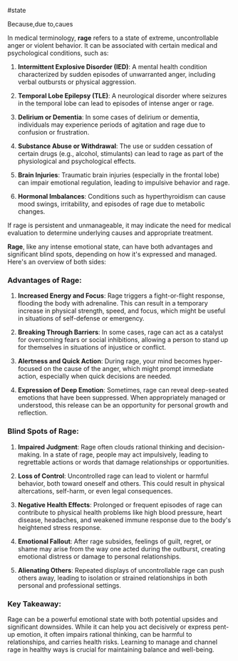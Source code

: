 #state



Because,due to,caues

In medical terminology, **rage** refers to a state of extreme, uncontrollable anger or violent behavior. It can be associated with certain medical and psychological conditions, such as:

1. **Intermittent Explosive Disorder (IED)**: A mental health condition characterized by sudden episodes of unwarranted anger, including verbal outbursts or physical aggression.
   
2. **Temporal Lobe Epilepsy (TLE)**: A neurological disorder where seizures in the temporal lobe can lead to episodes of intense anger or rage.

3. **Delirium or Dementia**: In some cases of delirium or dementia, individuals may experience periods of agitation and rage due to confusion or frustration.

4. **Substance Abuse or Withdrawal**: The use or sudden cessation of certain drugs (e.g., alcohol, stimulants) can lead to rage as part of the physiological and psychological effects.

5. **Brain Injuries**: Traumatic brain injuries (especially in the frontal lobe) can impair emotional regulation, leading to impulsive behavior and rage.

6. **Hormonal Imbalances**: Conditions such as hyperthyroidism can cause mood swings, irritability, and episodes of rage due to metabolic changes.

If rage is persistent and unmanageable, it may indicate the need for medical evaluation to determine underlying causes and appropriate treatment.



**Rage**, like any intense emotional state, can have both advantages and significant blind spots, depending on how it's expressed and managed. Here's an overview of both sides:

### **Advantages of Rage**:
1. **Increased Energy and Focus**: Rage triggers a fight-or-flight response, flooding the body with adrenaline. This can result in a temporary increase in physical strength, speed, and focus, which might be useful in situations of self-defense or emergency.
   
2. **Breaking Through Barriers**: In some cases, rage can act as a catalyst for overcoming fears or social inhibitions, allowing a person to stand up for themselves in situations of injustice or conflict.

3. **Alertness and Quick Action**: During rage, your mind becomes hyper-focused on the cause of the anger, which might prompt immediate action, especially when quick decisions are needed.

4. **Expression of Deep Emotion**: Sometimes, rage can reveal deep-seated emotions that have been suppressed. When appropriately managed or understood, this release can be an opportunity for personal growth and reflection.

### **Blind Spots of Rage**:
1. **Impaired Judgment**: Rage often clouds rational thinking and decision-making. In a state of rage, people may act impulsively, leading to regrettable actions or words that damage relationships or opportunities.

2. **Loss of Control**: Uncontrolled rage can lead to violent or harmful behavior, both toward oneself and others. This could result in physical altercations, self-harm, or even legal consequences.

3. **Negative Health Effects**: Prolonged or frequent episodes of rage can contribute to physical health problems like high blood pressure, heart disease, headaches, and weakened immune response due to the body's heightened stress response.

4. **Emotional Fallout**: After rage subsides, feelings of guilt, regret, or shame may arise from the way one acted during the outburst, creating emotional distress or damage to personal relationships.

5. **Alienating Others**: Repeated displays of uncontrollable rage can push others away, leading to isolation or strained relationships in both personal and professional settings.

### **Key Takeaway**:
Rage can be a powerful emotional state with both potential upsides and significant downsides. While it can help you act decisively or express pent-up emotion, it often impairs rational thinking, can be harmful to relationships, and carries health risks. Learning to manage and channel rage in healthy ways is crucial for maintaining balance and well-being. 

